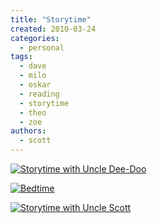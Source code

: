 ```yaml
---
title: "Storytime"
created: 2010-03-24
categories:
  - personal
tags:
  - dave
  - milo
  - oskar
  - reading
  - storytime
  - theo
  - zoe
authors:
  - scott
---
```


[![Storytime with Uncle Dee-Doo](/images/3980439021_fd6951bcb9.jpg)](http://www.flickr.com/photos/spaceninja/3980439021/ "Storytime with Uncle Dee-Doo by spaceninja, on Flickr")

[![Bedtime](/images/4148580861_98af16da42.jpg)](http://www.flickr.com/photos/spaceninja/4148580861/ "Bedtime by spaceninja, on Flickr")

[![Storytime with Uncle Scott](/images/3981103192_a1a9b19f1a.jpg)](http://www.flickr.com/photos/spaceninja/3981103192/ "Storytime with Uncle Scott by spaceninja, on Flickr")
